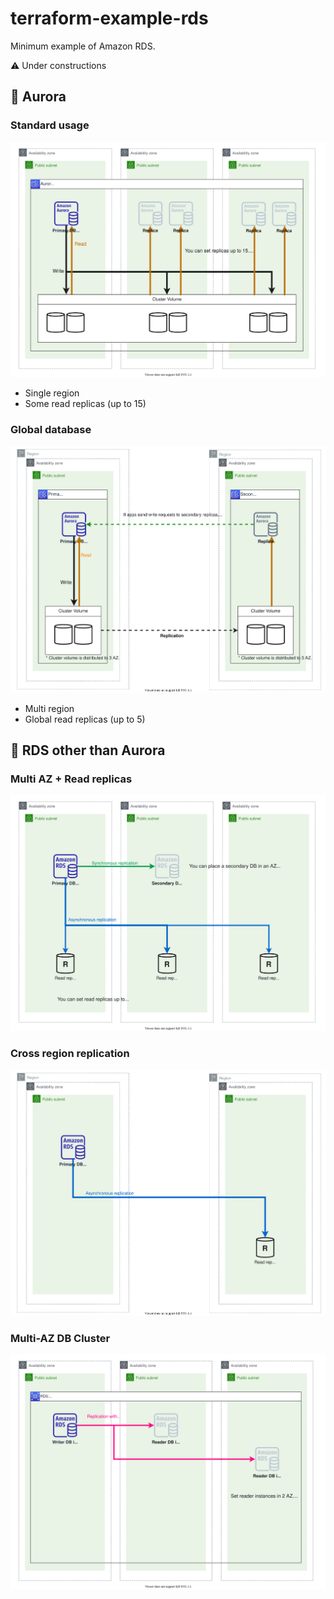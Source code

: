 # terraform-example-rds
Minimum example of Amazon RDS.

⚠️ Under constructions

## 🚀 Aurora
### Standard usage
![Aurora standard](./doc/architecture-aurora-standard.drawio.svg)

- Single region
- Some read replicas (up to 15)

### Global database
![Aurora global database](./doc/architecture-aurora-global-database.drawio.svg)

- Multi region
- Global read replicas (up to 5)

## 🚀 RDS other than Aurora
### Multi AZ + Read replicas
![RDS Multi AZ + Read replicas](./doc/architecture-rds-multi-za-read-replica.drawio.svg)

### Cross region replication
![Cross region replication](./doc/architecture-rds-cross-region-replication.drawio.svg)

### Multi-AZ DB Cluster
![Multi-AZ DB Cluster](./doc/architecture-rds-multi-az-db-cluster.drawio.svg)
